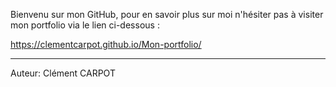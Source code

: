 Bienvenu sur mon GitHub, pour en savoir plus sur moi n'hésiter pas à visiter mon portfolio via le lien ci-dessous :

https://clementcarpot.github.io/Mon-portfolio/

<hr>

Auteur: Clément CARPOT

